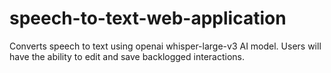 # speech-to-text-web-application
Converts speech to text using openai whisper-large-v3 AI model. Users will have the ability to edit and save backlogged interactions.
